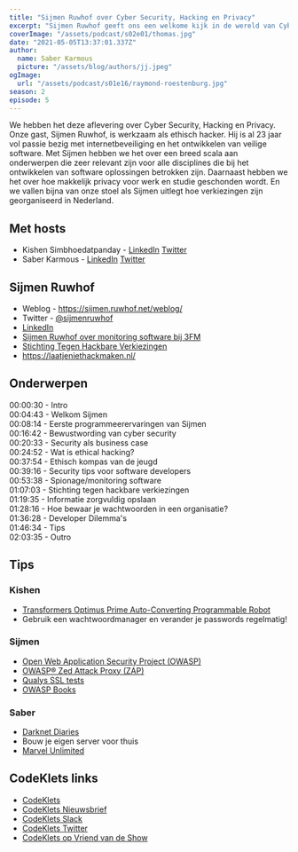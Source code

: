 ```yaml
---
title: "Sijmen Ruwhof over Cyber Security, Hacking en Privacy"
excerpt: "Sijmen Ruwhof geeft ons een welkome kijk in de wereld van Cyber Security"
coverImage: "/assets/podcast/s02e01/thomas.jpg"
date: "2021-05-05T13:37:01.337Z"
author:
  name: Saber Karmous
  picture: "/assets/blog/authors/jj.jpeg"
ogImage:
  url: "/assets/podcast/s01e16/raymond-roestenburg.jpg"
season: 2
episode: 5
---
```


We hebben het deze aflevering over Cyber Security, Hacking en Privacy. Onze gast, Sijmen Ruwhof, is werkzaam als ethisch hacker. Hij is al 23 jaar vol passie bezig met internetbeveiliging en het ontwikkelen van veilige software. Met Sijmen hebben we het over een breed scala aan onderwerpen die zeer relevant zijn voor alle disciplines die bij het ontwikkelen van software oplossingen betrokken zijn. Daarnaast hebben we het over hoe makkelijk privacy voor werk en studie geschonden wordt. En we vallen bijna van onze stoel als Sijmen uitlegt hoe verkiezingen zijn georganiseerd in Nederland.

## Met hosts

- Kishen Simbhoedatpanday - [LinkedIn](https://www.linkedin.com/in/kishensimbhoedatpanday/) [Twitter](https://twitter.com/kishenpanday)
- Saber Karmous - [LinkedIn](https://www.linkedin.com/in/saberkarmous/) [Twitter](https://twitter.com/sdotone)

## Sijmen Ruwhof

- Weblog - <https://sijmen.ruwhof.net/weblog/>
- Twitter - [@sijmenruwhof](https://twitter.com/sijmenruwhof)
- [LinkedIn](https://www.linkedin.com/in/sijmenruwhof/)
- [Sijmen Ruwhof over monitoring software bij 3FM](https://www.npo3fm.nl/fragmenten/frank-eva-welkom-bij-de-club/417dbe94-4339-4939-969c-35bba700ac66/2021-04-09-gluurapparatuur-ethische-hacker-sijmen-ruwhof-vertelt-ons-over-deze-monitoring-software)
- [Stichting Tegen Hackbare Verkiezingen](https://hackbareverkiezingen.nl/)
- <https://laatjeniethackmaken.nl/>

## Onderwerpen

00:00:30 - Intro  
00:04:43 - Welkom Sijmen  
00:08:14 - Eerste programmeerervaringen van Sijmen  
00:16:42 - Bewustwording van cyber security  
00:20:33 - Security als business case  
00:24:52 - Wat is ethical hacking?  
00:37:54 - Ethisch kompas van de jeugd  
00:39:16 - Security tips voor software developers  
00:53:38 - Spionage/monitoring software  
01:07:03 - Stichting tegen hackbare verkiezingen  
01:19:35 - Informatie zorgvuldig opslaan  
01:28:16 - Hoe bewaar je wachtwoorden in een organisatie?  
01:36:28 - Developer Dilemma's  
01:46:34 - Tips  
02:03:35 - Outro  

## Tips

### Kishen
- [Transformers Optimus Prime Auto-Converting Programmable Robot](https://hasbropulse.com/products/transformers-optimus-prime-auto-converting-programmable-robot-collectors-edition)
- Gebruik een wachtwoordmanager en verander je passwords regelmatig!

### Sijmen
- [Open Web Application Security Project (OWASP)](https://owasp.org/)
- [OWASP® Zed Attack Proxy (ZAP)](https://www.zaproxy.org/)
- [Qualys SSL tests](https://www.ssllabs.com/ssltest/)
- [OWASP Books](https://www.lulu.com/spotlight/owasp/)

### Saber
- [Darknet Diaries](https://darknetdiaries.com/)
- Bouw je eigen server voor thuis
- [Marvel Unlimited](https://www.marvel.com/unlimited)

## CodeKlets links
- [CodeKlets](https://codeklets.nl)
- [CodeKlets Nieuwsbrief](https://codeklets.nl/newsletter)
- [CodeKlets Slack](https://join.slack.com/t/codeklets/shared_invite/enQtNzQ4MTI4MTMxNzY2LWYzNTk0NzE1YzdkNDczYTg1MDBjZDIyZjkzMThmYTBkZTY3ZTBhNDYyOGY4OWQxZGExM2Q5NzA2ZDM0NGY1ZGM)
- [CodeKlets Twitter](https://twitter.com/codeklets)
- [CodeKlets op Vriend van de Show](https://vriendvandeshow.nl/codeklets)
